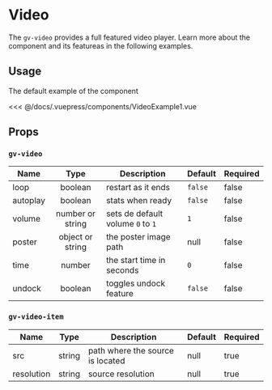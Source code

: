 # Video

The `gv-video` provides a full featured video player. Learn more about the component and its featureas in the following examples.

## Usage

The default example of the component

<video-example-1 />

<<< @/docs/.vuepress/components/VideoExample1.vue

## Props

### `gv-video`

| Name     |       Type       | Description                       | Default | Required |
| -------- | :--------------: | --------------------------------- | ------- | -------- |
| loop     |     boolean      | restart as it ends                | `false` | false    |
| autoplay |     boolean      | stats when ready                  | `false` | false    |
| volume   | number or string | sets de default volume `0` to `1` | `1`     | false    |
| poster   | object or string | the poster image path             | null    | false    |
| time     |      number      | the start time in seconds         | `0`     | false    |
| undock   |     boolean      | toggles undock feature            | `false` | false    |

### `gv-video-item`

| Name       |  Type  | Description                      | Default | Required |
| ---------- | :----: | -------------------------------- | ------- | -------- |
| src        | string | path where the source is located | null    | true     |
| resolution | string | source resolution                | null    | true     |
